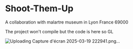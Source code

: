 # Shoot-Them-Up
 A collaboration with malartre museum in Lyon France 69000

 The project won't compile but the code is here so GL 

![Uploading Capture d'écran 2025-03-19 222941.png…]()

